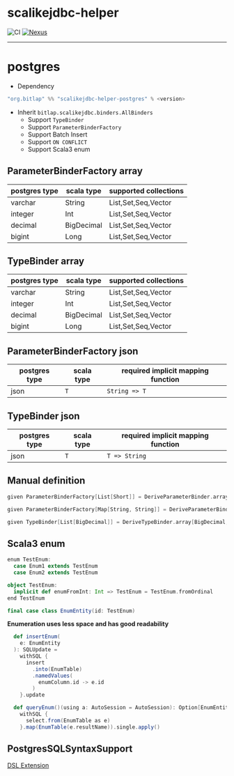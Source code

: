 # scalikejdbc-helper

![CI][Badge-CI]  [![Nexus][Badge-Releases]][Link-Releases] 

[Badge-CI]: https://github.com/bitlap/scalikejdbc-helper/actions/workflows/ScalaCI.yml/badge.svg
[Badge-Releases]: https://img.shields.io/nexus/r/org.bitlap/scalikejdbc-helper-postgres_3?server=https%3A%2F%2Fs01.oss.sonatype.org
[Link-Releases]: https://s01.oss.sonatype.org/content/repositories/releases/org/bitlap/scalikejdbc-helper-postgres_3/

----

# postgres

- Dependency

```scala
"org.bitlap" %% "scalikejdbc-helper-postgres" % <version>
```

- Inherit `bitlap.scalikejdbc.binders.AllBinders`
  - Support `TypeBinder`
  - Support `ParameterBinderFactory`
  - Support Batch Insert
  - Support `ON CONFLICT`
  - Support Scala3 enum

## ParameterBinderFactory array
| postgres type | scala type | supported collections |
|---------------|------------|-----------------------|
| varchar       | String     | List,Set,Seq,Vector   |
| integer       | Int        | List,Set,Seq,Vector   |
| decimal       | BigDecimal | List,Set,Seq,Vector   |
| bigint        | Long       | List,Set,Seq,Vector   |

## TypeBinder array
| postgres type | scala type | supported collections |
|---------------|------------|-----------------------|
| varchar       | String     | List,Set,Seq,Vector   |
| integer       | Int        | List,Set,Seq,Vector   |
| decimal       | BigDecimal | List,Set,Seq,Vector   |
| bigint        | Long       | List,Set,Seq,Vector   |

## ParameterBinderFactory json
| postgres type | scala type | required implicit mapping function |
|---------------|------------|------------------------------------|
| json          | `T`        | `String => T`                      |

## TypeBinder json
| postgres type | scala type | required implicit mapping function |
|---------------|------------|------------------------------------|
| json          | `T`        | `T => String`                      |

## Manual definition
```scala
given ParameterBinderFactory[List[Short]] = DeriveParameterBinder.array[Short, List](ObjectType.Short, _.toArray)

given ParameterBinderFactory[Map[String, String]] = DeriveParameterBinder.json[Map[String, String]](toJson)

given TypeBinder[List[BigDecimal]] = DeriveTypeBinder.array[BigDecimal, List](_.toList.map(s => BigDecimal(s.toString)), Nil)
```

## Scala3 enum

```scala
enum TestEnum:
  case Enum1 extends TestEnum
  case Enum2 extends TestEnum

object TestEnum:
  implicit def enumFromInt: Int => TestEnum = TestEnum.fromOrdinal
end TestEnum

final case class EnumEntity(id: TestEnum)
```

**Enumeration uses less space and has good readability**
```scala
  def insertEnum(
    e: EnumEntity
  ): SQLUpdate =
    withSQL {
      insert
        .into(EnumTable)
        .namedValues(
          enumColumn.id -> e.id
        )
    }.update

  def queryEnum()(using a: AutoSession = AutoSession): Option[EnumEntity] =
    withSQL {
      select.from(EnumTable as e)
    }.map(EnumTable(e.resultName)).single.apply()
```

## PostgresSQLSyntaxSupport

[DSL Extension](PG.md)